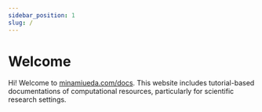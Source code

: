 ```yaml
---
sidebar_position: 1
slug: /
---
```


# Welcome

Hi! Welcome to [minamiueda.com/docs](https://minamiueda.com/docs).
This website includes tutorial-based documentations of computational resources, particularly for scientific research settings.
